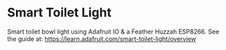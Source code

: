 # Smart Toilet Light

Smart toilet bowl light using Adafruit IO &amp; a Feather Huzzah ESP8266.  See the guide at: https://learn.adafruit.com/smart-toilet-light/overview
